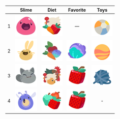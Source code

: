 |  | Slime | Diet | Favorite | Toys |
| :---: | :---: | :---: | :---: | :---: |
| 1 | ![](Images/Slime/Pink_Slime.webp) | ![](Images/Food/All.webp) | — | ![](Images/Toys/Beach_Ball.webp) |
| 2 | ![](Images/Slime/Cotton_Slime.webp) | ![](Images/Food/Veggie.webp) | ![](Images/Favorites/Water_Lettuce.webp) | ![](Images/Toys/Bouncy_Ball.webp) |
| 3 | ![](Images/Slime/Tabby_Slime.webp) | ![All](Images/Food/Meat.webp) | ![](Images/Favorites/Cuberry.webp) | ![](Images/Toys/Yarn_Ball.webp) |
| 4 | ![](Images/Slime/Phosphor_Slime.webp) | ![](Images/Food/Fruit.webp) | ![](Images/Favorites/Cuberry.webp) | - |